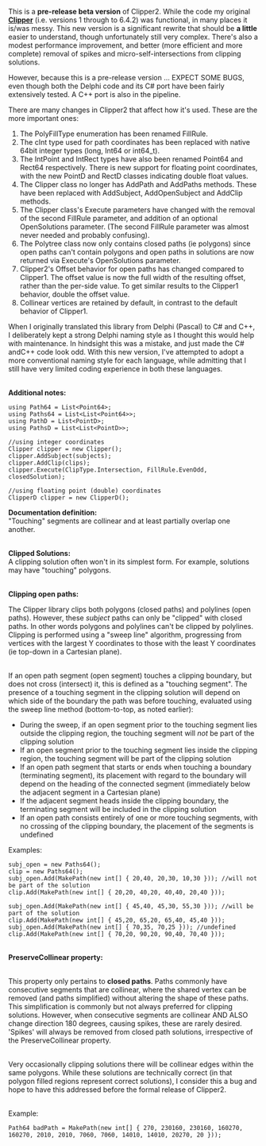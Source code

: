 This is a <b>pre-release beta version</b> of Clipper2. While the code my original <a href="https://sourceforge.net/projects/polyclipping/"><b>Clipper</b></a> (i.e. versions 1 through to 6.4.2) was functional, in many places it is/was messy. This new version is a significant rewrite that should be <b>a little</b> easier to understand, though unfortunately still very complex. There's also a modest performance improvement, and better (more efficient and more complete) removal of spikes and micro-self-intersections from clipping solutions.

However, because this is a pre-release version ... EXPECT SOME BUGS, even though both the Delphi code and its C# port have been fairly extensively tested. A C++ port is also in the pipeline.<br>

There are many changes in Clipper2 that affect how it's used. These are the more important ones:
1. The PolyFillType enumeration has been renamed FillRule.
2. The cInt type used for path coordinates has been replaced with native 64bit integer types (long, Int64 or int64_t).
3. The IntPoint and IntRect types have also been renamed Point64 and Rect64 respectively. There is new support for floating point coordinates, with the new PointD and RectD classes indicating double float values.
4. The Clipper class no longer has AddPath and AddPaths methods. These have been replaced with AddSubject, AddOpenSubject and AddClip methods.
5. The Clipper class's Execute parameters have changed with the removal of the second FillRule parameter, and addition of an optional OpenSolutions parameter. (The second FillRule parameter was almost never needed and probably confusing).
6. The Polytree class now only contains closed paths (ie polygons) since open paths can't contain polygons and open paths in solutions are now returned via Execute's OpenSolutions parameter.
7. Clipper2's Offset behavior for open paths has changed compared to Clipper1. The offset value is now the full width of the resulting offset, rather than the per-side value. To get similar results to the Clipper1 behavior, double the offset value.
8. Collinear vertices are retained by default, in contrast to the default behavior of Clipper1.
 
When I originally translated this library from Delphi (Pascal) to C# and C++, I deliberately kept a strong Delphi naming style as I thought this would help with maintenance. In hindsight this was a mistake, and just made the C# andC++ code look odd. With this new version, I've attempted to adopt a more conventional naming style for each language, while admitting that I still have very limited coding experience in both these languages.<br><br> 


<b>Additional notes:</b>

	using Path64 = List<Point64>;
	using Paths64 = List<List<Point64>>;
	using PathD = List<PointD>;
	using PathsD = List<List<PointD>>;
	
	//using integer coordinates
	Clipper clipper = new Clipper(); 
	clipper.AddSubject(subjects);
	clipper.AddClip(clips);
	clipper.Execute(ClipType.Intersection, FillRule.EvenOdd, closedSolution);
	
	//using floating point (double) coordinates
	ClipperD clipper = new ClipperD(); 
  
<b>Documentation definition:</b><br>
"Touching" segments are collinear and at least partially overlap one another.<br><br>

<b>Clipped Solutions:</b><br>
A clipping solution often won't in its simplest form. For example, solutions may have "touching" polygons.<br><br>

<b>Clipping open paths:</b><br>

The Clipper library clips both polygons (closed paths) and polylines (open paths). However, these <i>subject</i> paths can only be "clipped" with closed paths. In other words polygons and polylines can't be clipped by polylines. Clipping is performed using a "sweep line" algorithm, progressing from vertices with the largest Y coordinates to those with the least Y coordinates (ie top-down in a Cartesian plane).<br><br>

If an open path segment (open segment) touches a clipping boundary, but does not cross (intersect) it, this is defined as a "touching segment". The presence of a touching segment in the clipping solution will depend on which side of the boundary the path was before touching, evaluated using the sweep line method (bottom-to-top, as noted earlier):
<ul>
<li>During the sweep, if an open segment prior to the touching segment lies outside the clipping region, the touching segment will <i>not</i> be part of the clipping solution</li>
<li>If an open segment prior to the touching segment lies inside the clipping region, the touching segment will be part of the clipping solution</li>
<li>If an open path segment that starts or ends when touching a boundary (terminating segment), its placement with regard to the boundary will depend on the heading of the connected segment (immediately below the adjacent segment in a Cartesian plane)</li>
<li>If the adjacent segment heads inside the clipping boundary, the terminating segment will be included in the clipping solution</li>
<li>If an open path consists entirely of one or more touching segments, with no crossing of the clipping boundary, the placement of the segments is undefined</li>
</ul>
Examples:

	subj_open = new Paths64();
	clip = new Paths64();
	subj_open.Add(MakePath(new int[] { 20,40, 20,30, 10,30 })); //will not be part of the solution
	clip.Add(MakePath(new int[] { 20,20, 40,20, 40,40, 20,40 }));
	
	subj_open.Add(MakePath(new int[] { 45,40, 45,30, 55,30 })); //will be part of the solution
	clip.Add(MakePath(new int[] { 45,20, 65,20, 65,40, 45,40 }));
	subj_open.Add(MakePath(new int[] { 70,35, 70,25 })); //undefined
	clip.Add(MakePath(new int[] { 70,20, 90,20, 90,40, 70,40 }));

<br>
<b>PreserveCollinear property:</b><br><br>

This property only pertains to <b>closed paths</b>. Paths commonly have consecutive segments that are collinear, where the shared vertex can be removed (and paths simplified) without altering the shape of these paths. This simplification is commonly but not always preferred for clipping solutions. However, when consecutive segments are collinear AND ALSO change direction 180 degrees, causing spikes, these are rarely desired. 'Spikes' will always be removed from closed path solutions, irrespective of the PreserveCollinear property.<br><br>

Very occasionally clipping solutions there will be collinear edges within the same polygons. While these solutions are technically correct (in that polygon filled regions represent correct solutions), I consider this a bug and hope to have this addressed before the formal release of Clipper2.<br><br>

Example:

	Path64 badPath = MakePath(new int[] { 270, 230160, 230160, 160270, 160270, 2010, 2010, 7060, 7060, 14010, 14010, 20270, 20 })); 
